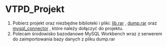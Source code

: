# VTPD_Projekt

1. Pobierz projekt oraz niezbędne biblioteki i pliki: <a href="https://drive.google.com/file/d/1HIJ472ss3yIKkltk9405TBm3yllSkOz2/view?usp=sharing">lib.rar</a> , <a href="https://drive.google.com/file/d/1LP6Izru8wTwP0ztB4LMtNkw6KjtVL2bA/view?usp=sharing">dump.rar</a> oraz <a href="https://drive.google.com/file/d/1yzdbx18jSjj2BaAf9jXNMU4P4psZEXoc/view?usp=sharing"> mysql_connector</a> , które należy dołączyć do projektu.
2. Polecam środowisko bazodanowe MySQL Workbench wraz z serwerem do zaimportowania bazy danych z pliku dump.rar
